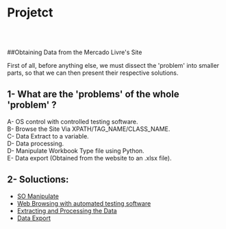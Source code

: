
# Projetct
<br>
<br>

##Obtaining Data from the Mercado Livre's Site

First of all, before anything else, we must dissect the 'problem' into smaller parts, so that we can then present their respective solutions.


## 1- What are the 'problems' of the whole 'problem' ? 
  A- OS control with controlled testing software.
  <br>
  B- Browse the Site Via XPATH/TAG_NAME/CLASS_NAME.
  <br>
  C- Data Extract to a variable. 
  <br>
  D- Data processing.
  <br>
  D- Manipulate Workbook Type file using Python.
  <br>
  E- Data export (Obtained from the website to an .xlsx file).
  <br>

## 2- Soluctions: 
-   <a href="https://github.com/PedroAtemRibeiro/DataImportMercadoLivre/blob/main/md/So.md">SO Manipulate</a>
-   <a href="https://github.com/PedroAtemRibeiro/DataImportMercadoLivre/blob/main/md/web.md">Web Browsing with automated testing software</a>
-   <a href="https://github.com/PedroAtemRibeiro/DataImportMercadoLivre/blob/main/md/Extra%C3%A7%C3%A3o.md">Extracting and Processing the Data</a>
-   <a href="https://github.com/PedroAtemRibeiro/DataImportMercadoLivre/blob/main/md/Exporta%C3%A7%C3%A3o.md">Data Export</a>
